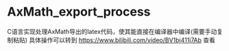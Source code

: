 # AxMath_export_process
C语言实现处理AxMath导出的latex代码，使其能直接在编译器中编译(需要手动复制粘贴)
具体操作可以转到
https://www.bilibili.com/video/BV1bj411j7Ab
查看
